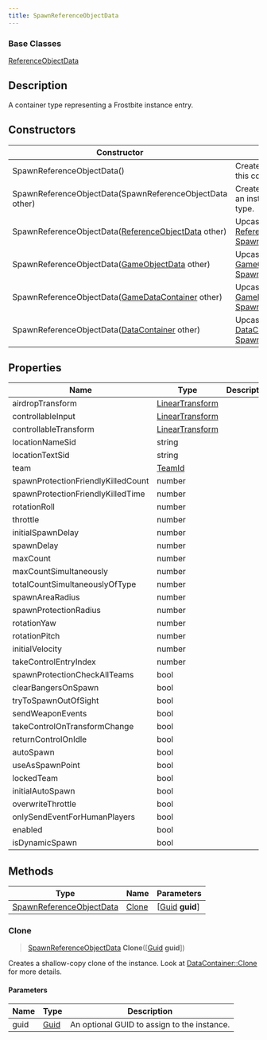 ```yaml
---
title: SpawnReferenceObjectData
---
```

### Base Classes

[ReferenceObjectData](/vext/ref/fb/referenceobjectdata/)

## Description

A container type representing a Frostbite instance entry.

## Constructors

| Constructor                                                                         | Description                                                                                                                             |
| ----------------------------------------------------------------------------------- | --------------------------------------------------------------------------------------------------------------------------------------- |
| SpawnReferenceObjectData()                                                          | Create a new instance of this container type.                                                                                           |
| SpawnReferenceObjectData(SpawnReferenceObjectData other)                            | Create a reference copy of an instance of the same type.                                                                                |
| SpawnReferenceObjectData([ReferenceObjectData](/vext/ref/fb/referenceobjectdata/) other)          | Upcast an instance of type [ReferenceObjectData](/vext/ref/fb/referenceobjectdata/) to [SpawnReferenceObjectData](/vext/ref/fb/spawnreferenceobjectdata/).          |
| SpawnReferenceObjectData([GameObjectData](/vext/ref/fb/gameobjectdata/) other)                    | Upcast an instance of type [GameObjectData](/vext/ref/fb/gameobjectdata/) to [SpawnReferenceObjectData](/vext/ref/fb/spawnreferenceobjectdata/).                    |
| SpawnReferenceObjectData([GameDataContainer](/vext/ref/fb/gamedatacontainer/) other)              | Upcast an instance of type [GameDataContainer](/vext/ref/fb/gamedatacontainer/) to [SpawnReferenceObjectData](/vext/ref/fb/spawnreferenceobjectdata/).              |
| SpawnReferenceObjectData([DataContainer](/vext/ref/shared/class/datacontainer) other) | Upcast an instance of type [DataContainer](/vext/ref/shared/class/datacontainer) to [SpawnReferenceObjectData](/vext/ref/fb/spawnreferenceobjectdata/). |

## Properties

| Name                               | Type                                                    | Description |
| ---------------------------------- | ------------------------------------------------------- | ----------- |
| airdropTransform                   | [LinearTransform](/vext/ref/shared/class/lineartransform) |             |
| controllableInput                  | [LinearTransform](/vext/ref/shared/class/lineartransform) |             |
| controllableTransform              | [LinearTransform](/vext/ref/shared/class/lineartransform) |             |
| locationNameSid                    | string                                                  |             |
| locationTextSid                    | string                                                  |             |
| team                               | [TeamId](/vext/ref/fb/teamid/)                                        |             |
| spawnProtectionFriendlyKilledCount | number                                                  |             |
| spawnProtectionFriendlyKilledTime  | number                                                  |             |
| rotationRoll                       | number                                                  |             |
| throttle                           | number                                                  |             |
| initialSpawnDelay                  | number                                                  |             |
| spawnDelay                         | number                                                  |             |
| maxCount                           | number                                                  |             |
| maxCountSimultaneously             | number                                                  |             |
| totalCountSimultaneouslyOfType     | number                                                  |             |
| spawnAreaRadius                    | number                                                  |             |
| spawnProtectionRadius              | number                                                  |             |
| rotationYaw                        | number                                                  |             |
| rotationPitch                      | number                                                  |             |
| initialVelocity                    | number                                                  |             |
| takeControlEntryIndex              | number                                                  |             |
| spawnProtectionCheckAllTeams       | bool                                                    |             |
| clearBangersOnSpawn                | bool                                                    |             |
| tryToSpawnOutOfSight               | bool                                                    |             |
| sendWeaponEvents                   | bool                                                    |             |
| takeControlOnTransformChange       | bool                                                    |             |
| returnControlOnIdle                | bool                                                    |             |
| autoSpawn                          | bool                                                    |             |
| useAsSpawnPoint                    | bool                                                    |             |
| lockedTeam                         | bool                                                    |             |
| initialAutoSpawn                   | bool                                                    |             |
| overwriteThrottle                  | bool                                                    |             |
| onlySendEventForHumanPlayers       | bool                                                    |             |
| enabled                            | bool                                                    |             |
| isDynamicSpawn                     | bool                                                    |             |

## Methods

| Type                                                 | Name            | Parameters                                     |
| ---------------------------------------------------- | --------------- | ---------------------------------------------- |
| [SpawnReferenceObjectData](/vext/ref/fb/spawnreferenceobjectdata/) | [Clone](#clone) | \[[Guid](/vext/ref/shared/class/guid) **guid**\] |

### Clone

> [SpawnReferenceObjectData](/vext/ref/fb/spawnreferenceobjectdata/) **Clone**(\[[Guid](/vext/ref/shared/class/guid) **guid**\])

Creates a shallow-copy clone of the instance. Look at [DataContainer::Clone](/vext/ref/shared/class/datacontainer#clone) for more details.

#### Parameters

| Name | Type         | Description                                 |
| ---- | ------------ | ------------------------------------------- |
| guid | [Guid](/vext/ref/shared/class/guid/) | An optional GUID to assign to the instance. |

